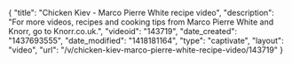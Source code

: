 {
    "title": "Chicken Kiev - Marco Pierre White recipe video",
    "description": "For more videos, recipes and cooking tips from Marco Pierre White and Knorr, go to Knorr.co.uk.",
    "videoid": "143719",
    "date_created": "1437693555",
    "date_modified": "1418181164",
    "type": "captivate",
    "layout": "video",
    "url": "\/v\/chicken-kiev-marco-pierre-white-recipe-video\/143719"
}